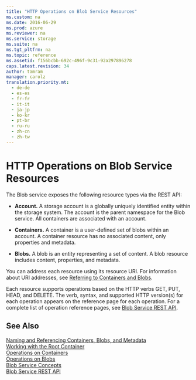 ```yaml
---
title: "HTTP Operations on Blob Service Resources"
ms.custom: na
ms.date: 2016-06-29
ms.prod: azure
ms.reviewer: na
ms.service: storage
ms.suite: na
ms.tgt_pltfrm: na
ms.topic: reference
ms.assetid: f156bcbb-692c-496f-9c31-92a297896278
caps.latest.revision: 34
author: tamram
manager: carolz
translation.priority.mt: 
  - de-de
  - es-es
  - fr-fr
  - it-it
  - ja-jp
  - ko-kr
  - pt-br
  - ru-ru
  - zh-cn
  - zh-tw
---
```

# HTTP Operations on Blob Service Resources
The Blob service exposes the following resource types via the REST API:  
  
-   **Account.** A storage account is a globally uniquely identified entity within the storage system. The account is the parent namespace for the Blob service. All containers are associated with an account.  
  
-   **Containers.** A container is a user-defined set of blobs within an account. A container resource has no associated content, only properties and metadata.  
  
-   **Blobs.** A blob is an entity representing a set of content. A blob resource includes content, properties, and metadata.  
  
 You can address each resource using its resource URI. For information about URI addresses, see [Referring to Containers and Blobs](assetId:///71b719e2-1ade-43fe-adcd-42b7b2ec011f).  
  
 Each resource supports operations based on the HTTP verbs GET, PUT, HEAD, and DELETE. The verb, syntax, and supported HTTP version(s) for each operation appears on the reference page for each operation. For a complete list of operation reference pages, see [Blob Service REST API](../rest-conceptual/Blob-Service-REST-API.md).  
  
## See Also  
 [Naming and Referencing Containers, Blobs, and Metadata](../rest-conceptual/Naming-and-Referencing-Containers--Blobs--and-Metadata.md)   
 [Working with the Root Container](../rest-conceptual/Working-with-the-Root-Container.md)   
 [Operations on Containers](../rest-conceptual/Operations-on-Containers.md)   
 [Operations on Blobs](../rest-conceptual/Operations-on-Blobs.md)   
 [Blob Service Concepts](../rest-conceptual/Blob-Service-Concepts.md)   
 [Blob Service REST API](../rest-conceptual/Blob-Service-REST-API.md)